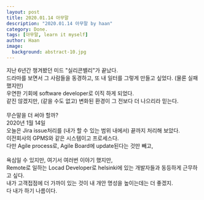 ```yaml
---
layout: post
title: 2020.01.14 아무말
description: "2020.01.14 아무말 by haan" 
category: Done.
tags: [아무말, learn it myself]
author: Haan
image:
  background: abstract-10.jpg
---
```



지난 6년간 챙겨봤던 미드 "실리콘밸리"가 끝났다.<br/>
드라마를 보면서 그 사람들을 동경하고, 또 내 일터를 그렇게 만들고 싶었다.
(물론 실패 했지만)<br/>
우연한 기회에 software developer로 이직 하게 되었다.<br/>
같진 않겠지만, (같을 수도 없고) 변화된 환경이 그 전보다 더 나으리라 믿는다.<br/>
<br/>
무슨말을 더 써야 할까?<br/>
2020년 1월 14일<br/>
오늘은 Jira issue처리를 (내가 할 수 있는 범위 내에서) 끝까지 처리해 보았다.<br/>
이전회사의 GPMS와 같은 시스템이고 프로세스다. <br/>
다만 Agile process로, Agile Board에 update된다는 것만 빼고,<br/>
<br/>
욕심일 수 있지만, 여기서 여러번 이야기 했지만,<br/>
Remote로 일하는 Locad Developer로 helsinki에 있는 개발자들과 동등하게 근무하고 싶다.<br/>
내가 고객접점에 더 가까이 있는 것이 내 개안 명성을 높이는데는 더 좋겠지.<br/>
다 내가 하기 나름이다.<br/>